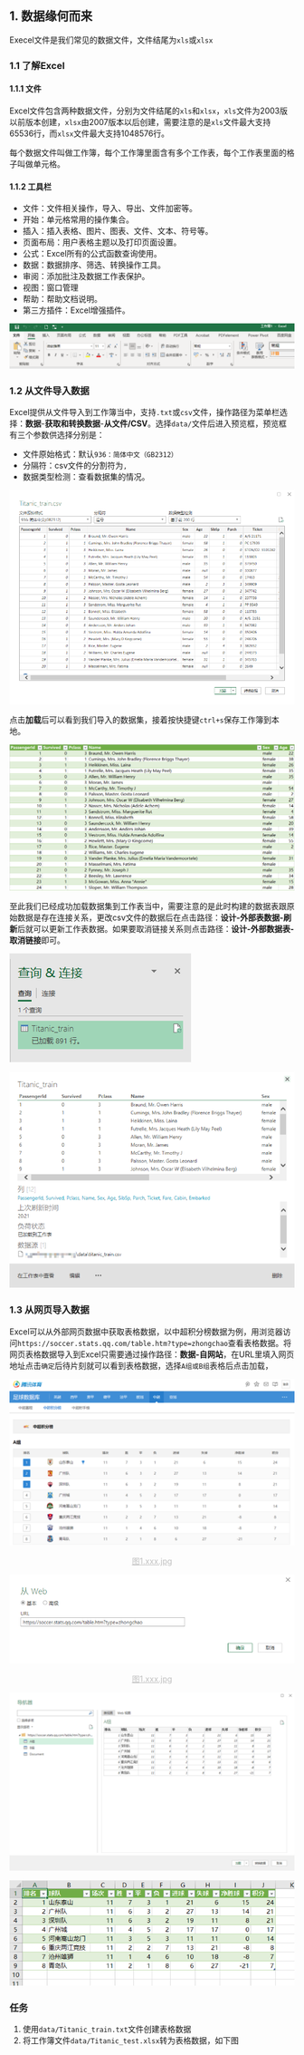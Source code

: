 ## 1. 数据缘何而来

Execel文件是我们常见的数据文件，文件结尾为`xls`或`xlsx`

### 1.1 了解Excel

#### 1.1.1 文件

Excel文件包含两种数据文件，分别为文件结尾的`xls`和`xlsx`，`xls`文件为2003版以前版本创建，`xlsx`由2007版本以后创建，需要注意的是`xls`文件最大支持65536行，而`xlsx`文件最大支持1048576行。

每个数据文件叫做工作簿，每个工作簿里面含有多个工作表，每个工作表里面的格子叫做单元格。


#### 1.1.2 工具栏

* 文件：文件相关操作，导入、导出、文件加密等。
* 开始：单元格常用的操作集合。
* 插入：插入表格、图片、图表、文件、文本、符号等。
* 页面布局：用户表格主题以及打印页面设置。
* 公式：Excel所有的公式函数查询使用。
* 数据：数据排序、筛选、转换操作工具。
* 审阅：添加批注及数据工作表保护。
* 视图：窗口管理
* 帮助：帮助文档说明。
* 第三方插件：Excel增强插件。

![image-20210803104312116](images/image-20210803104312116.png)

### 1.2 从文件导入数据

Excel提供从文件导入到工作簿当中，支持`.txt`或`csv`文件，操作路径为菜单栏选择：**数据**-**获取和转换数据**-**从文件/CSV**。选择`data/`文件后进入预览框，预览框有三个参数供选择分别是：

* 文件原始格式：默认`936：简体中文（GB2312）`
* 分隔符：csv文件的分割符为`,`
* 数据类型检测：查看数据集的情况。

![image-20210801193805502](images/image-20210801193805502.png)

点击**加载**后可以看到我们导入的数据集，接着按快捷键`ctrl+s`保存工作簿到本地。

![image-20210801194023420](images/image-20210801194023420.png)

至此我们已经成功加载数据集到工作表当中，需要注意的是此时构建的数据表跟原始数据是存在连接关系，更改csv文件的数据后在点击路径：**设计-外部表数据-刷新**后就可以更新工作表数据。如果要取消链接关系则点击路径：**设计-外部数据表-取消链接**即可。

![图x](images/image-20210801200000374.png)

![image-20210801202151929](images/image-20210801202151929.png)

### 1.3 从网页导入数据

Excel可以从外部网页数据中获取表格数据，以中超积分榜数据为例，用浏览器访问`https://soccer.stats.qq.com/table.htm?type=zhongchao`查看表格数据。将网页表格数据导入到Excel只需要通过操作路径：**数据-自网站**，在URL里填入网页地址点击`确定`后待片刻就可以看到表格数据，选择`A组或B组`表格后点击加载，

!["图x"](images/image-20210804172946967.png)

<center style="color:#C0C0C0;text-decoration:underline">图1.xxx.jpg</center>

![image-20210804173820938](images/image-20210804173820938.png)

<center style="color:#C0C0C0;text-decoration:underline">图1.xxx.jpg</center>

![image-20210804173926840](images/image-20210804173926840.png)

![image-20210804174055663](images/image-20210804174055663.png)

### 任务

1. 使用`data/Titanic_train.txt`文件创建表格数据
2. 将工作簿文件`data/Titanic_test.xlsx`转为表格数据，如下图

